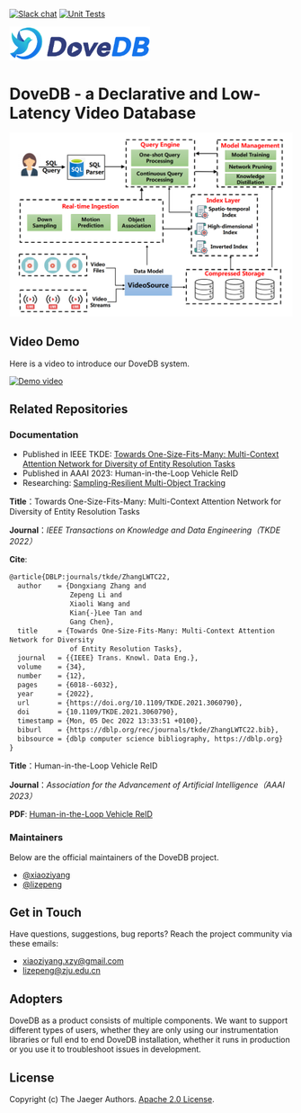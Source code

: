 [![Slack chat][slack-img]](#get-in-touch)
[![Unit Tests][ci-img]](https://github.com/dovedb/DoveDB)

<img src="./figs/DoveDBlatestlogo.png" width="250">

# DoveDB - a Declarative and Low-Latency Video Database

<img src="./figs/framework.png" width="520">

## Video Demo
Here is a video to introduce our DoveDB system. 

[![Demo video](https://img.youtube.com/vi/O6_9zCi1zUA/0.jpg)](https://www.youtube.com/watch?v=O6_9zCi1zUA)

## Related Repositories

### Documentation

  * Published in IEEE TKDE: [Towards One-Size-Fits-Many: Multi-Context Attention Network for Diversity of Entity Resolution Tasks](https://ieeexplore.ieee.org/abstract/document/9360523/)
  * Published in AAAI 2023: Human-in-the-Loop Vehicle ReID
  * Researching: [Sampling-Resilient Multi-Object Tracking](https://github.com/dovedb/DoveDB/blob/main/technical%20report.pdf)

**Title**：Towards One-Size-Fits-Many: Multi-Context Attention Network for Diversity of Entity Resolution Tasks

**Journal**：*IEEE Transactions on Knowledge and Data Engineering（TKDE 2022）*

<!-- **Volume, issue, page number and date**：Volume: 34, Issue: 12, 01 December 2022

**DOI**：[10.1109/TKDE.2021.3060790]([https://doi.org/10.1109/CST.2023.101101](https://doi.org/10.1109/TKDE.2021.3060790)) -->

**Cite**: 
```
@article{DBLP:journals/tkde/ZhangLWTC22,
  author    = {Dongxiang Zhang and
               Zepeng Li and
               Xiaoli Wang and
               Kian{-}Lee Tan and
               Gang Chen},
  title     = {Towards One-Size-Fits-Many: Multi-Context Attention Network for Diversity
               of Entity Resolution Tasks},
  journal   = {{IEEE} Trans. Knowl. Data Eng.},
  volume    = {34},
  number    = {12},
  pages     = {6018--6032},
  year      = {2022},
  url       = {https://doi.org/10.1109/TKDE.2021.3060790},
  doi       = {10.1109/TKDE.2021.3060790},
  timestamp = {Mon, 05 Dec 2022 13:33:51 +0100},
  biburl    = {https://dblp.org/rec/journals/tkde/ZhangLWTC22.bib},
  bibsource = {dblp computer science bibliography, https://dblp.org}
}
```

**Title**：Human-in-the-Loop Vehicle ReID

**Journal**：*Association for the Advancement of Artificial Intelligence（AAAI 2023）*

**PDF**: [Human-in-the-Loop Vehicle ReID](https://github.com/dovedb/DoveDB/blob/main/Documentation/hitl_aaai.pdf)


### Maintainers

Below are the official maintainers of the DoveDB project.

* [@xiaoziyang](https://github.com/xzymustbexzy)
* [@lizepeng](https://github.com/lzzppp)

## Get in Touch

Have questions, suggestions, bug reports? Reach the project community via these emails:

* xiaoziyang.xzy@gmail.com
* lizepeng@zju.edu.cn

## Adopters

DoveDB as a product consists of multiple components. We want to support different types of users, whether they are only using our instrumentation libraries or full end to end DoveDB installation, whether it runs in production or you use it to troubleshoot issues in development.

## License

Copyright (c) The Jaeger Authors. [Apache 2.0 License](./LICENSE).

[ci-img]: https://github.com/jaegertracing/jaeger/workflows/Unit%20Tests/badge.svg?branch=main
[slack-img]: https://img.shields.io/badge/slack-join%20chat%20%E2%86%92-brightgreen?logo=slack
